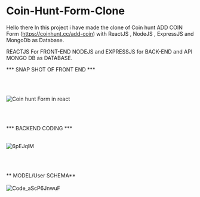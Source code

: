 # Coin-Hunt-Form-Clone
Hello there
In this project i have made the clone of Coin hunt ADD COIN Form (https://coinhunt.cc/add-coin)  with ReactJS , NodeJS , ExpressJS and MongoDb as Database.

REACTJS For FRONT-END
NODEJS and EXPRESSJS for BACK-END and API
MONGO DB as DATABASE.

*** SNAP SHOT OF FRONT END ***

<br /><br />


![Coin hunt Form in react](https://user-images.githubusercontent.com/60542944/150642281-d882136a-aa0c-40d8-9035-ba9b53ebcca8.jpeg)

<br /><br />

***   BACKEND CODING   ***
<br /><br />

![6pEJqlM](https://user-images.githubusercontent.com/60542944/150642785-b6ba45f5-eba8-4937-87db-25b1b8874f20.gif)


<br/> <br/>

** MODEL/User SCHEMA**
<br/> <br/>
![Code_aScP6JnwuF](https://user-images.githubusercontent.com/60542944/150642911-ef629867-aae9-4419-88a2-47b24c0f3aa6.png)









